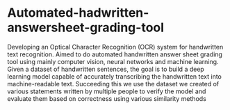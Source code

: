 # Automated-hadwritten-answersheet-grading-tool
Developing an Optical Character Recognition (OCR) system for handwritten text recognition. Aimed to do automated handwritten answer sheet grading tool using mainly computer vision, neural networks and machine learning. Given a dataset of handwritten sentences, the goal is to build a deep learning model capable of accurately transcribing the handwritten text into machine-readable text. Succeeding this we use the dataset we created of various statements written by multiple people to verify the model and evaluate them based on correctness using various similarity methods
